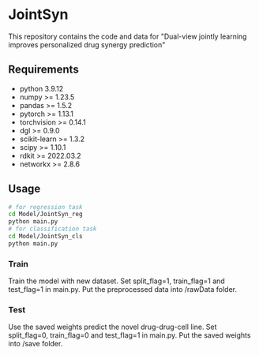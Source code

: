 # JointSyn

This repository contains the code and data for "Dual-view jointly learning improves personalized drug synergy prediction"

## Requirements

- python 3.9.12
- numpy >= 1.23.5
- pandas >= 1.5.2
- pytorch >= 1.13.1
- torchvision >= 0.14.1
- dgl >= 0.9.0
- scikit-learn >= 1.3.2
- scipy >= 1.10.1
- rdkit >= 2022.03.2
- networkx >= 2.8.6

## Usage
```bash
# for regression task
cd Model/JointSyn_reg
python main.py
# for classification task
cd Model/JointSyn_cls
python main.py
```

### Train
Train the model with new dataset. Set split_flag=1, train_flag=1 and test_flag=1 in main.py. Put the preprocessed data into /rawData folder.

### Test
Use the saved weights predict the novel drug-drug-cell line. Set split_flag=0, train_flag=0 and test_flag=1 in main.py. Put the saved weights into /save folder.




